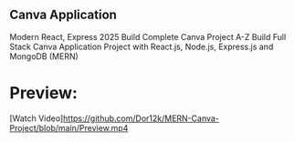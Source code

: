 
## **Canva Application**

Modern React, Express 2025 Build Complete Canva Project A-Z
Build Full Stack Canva Application Project with React.js, Node.js, Express.js and MongoDB (MERN)


# **Preview:**
[Watch Video]https://github.com/Dor12k/MERN-Canva-Project/blob/main/Preview.mp4

